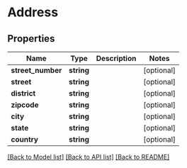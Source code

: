 # Address

## Properties
Name | Type | Description | Notes
------------ | ------------- | ------------- | -------------
**street_number** | **string** |  | [optional] 
**street** | **string** |  | [optional] 
**district** | **string** |  | [optional] 
**zipcode** | **string** |  | [optional] 
**city** | **string** |  | [optional] 
**state** | **string** |  | [optional] 
**country** | **string** |  | [optional] 

[[Back to Model list]](../README.md#documentation-for-models) [[Back to API list]](../README.md#documentation-for-api-endpoints) [[Back to README]](../README.md)


